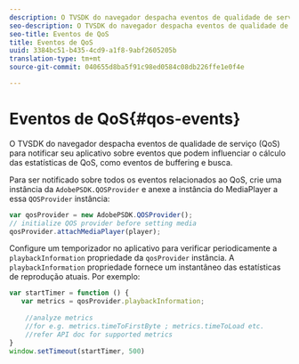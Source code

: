 ```yaml
---
description: O TVSDK do navegador despacha eventos de qualidade de serviço (QoS) para notificar seu aplicativo sobre eventos que podem influenciar o cálculo das estatísticas de QoS, como eventos de buffering e busca.
seo-description: O TVSDK do navegador despacha eventos de qualidade de serviço (QoS) para notificar seu aplicativo sobre eventos que podem influenciar o cálculo das estatísticas de QoS, como eventos de buffering e busca.
seo-title: Eventos de QoS
title: Eventos de QoS
uuid: 3384bc51-b435-4cd9-a1f8-9abf2605205b
translation-type: tm+mt
source-git-commit: 040655d8ba5f91c98ed0584c08db226ffe1e0f4e

---
```



# Eventos de QoS{#qos-events}

O TVSDK do navegador despacha eventos de qualidade de serviço (QoS) para notificar seu aplicativo sobre eventos que podem influenciar o cálculo das estatísticas de QoS, como eventos de buffering e busca.

Para ser notificado sobre todos os eventos relacionados ao QoS, crie uma instância da `AdobePSDK.QOSProvider` e anexe a instância do MediaPlayer a essa `QOSProvider` instância:

```js
var qosProvider = new AdobePSDK.QOSProvider(); 
// initialize QOS provider before setting media  
qosProvider.attachMediaPlayer(player);
```

Configure um temporizador no aplicativo para verificar periodicamente a `playbackInformation` propriedade da `qosProvider` instância. A `playbackInformation` propriedade fornece um instantâneo das estatísticas de reprodução atuais. Por exemplo:

```js
var startTimer = function () { 
   var metrics = qosProvider.playbackInformation; 
 
    //analyze metrics 
    //for e.g. metrics.timeToFirstByte ; metrics.timeToLoad etc.  
    //refer API doc for supported metrics  
} 
window.setTimeout(startTimer, 500) 
```

